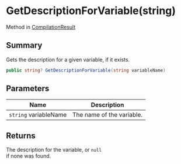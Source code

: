 # GetDescriptionForVariable(string)

Method in [CompilationResult](yarn.compiler.compilationresult.md)

## Summary

Gets the description for a given variable, if it exists.

```csharp
public string? GetDescriptionForVariable(string variableName)
```

## Parameters

| Name                  | Description               |
| --------------------- | ------------------------- |
| `string` variableName | The name of the variable. |

## Returns

The description for the variable, or `null`\
if none was found.
